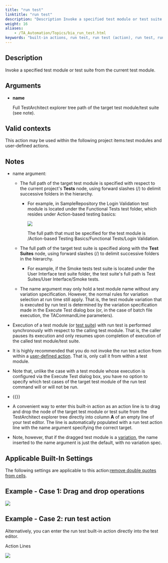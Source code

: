 ```yaml
--- 
title: "run test"
linktitle: "run test"
description: "Description Invoke a specified test module or test suite from the current test module. Arguments name Full TestArchitect explorer tree path of the target test module/test suite (see note). Valid ..."
weight: 16
aliases: 
    - /TA_Automation/Topics/bia_run_test.html
keywords: "built-in actions, run test, run test (action), run test, run another test module from current test module"
---
```


## Description

Invoke a specified test module or test suite from the current test module.

## Arguments

-   **name**

    Full TestArchitect explorer tree path of the target test module/test suite \(see note\).


## Valid contexts

This action may be used within the following project items:test modules and user-defined actions.

## Notes

-   name argument:
    -   The full path of the target test module is specified with respect to the current project's **Tests** node, using forward slashes \(/\) to delimit successive folders in the hierarchy.
        -   For example, in SampleRepository the Login Validation test module is located under the Functional Tests test folder, which resides under Action-based testing basics:

            ![](/images/TA_Automation/Images/full_tm_path.01.png)

            The full path that must be specified for the test module is /Action-based Testing Basics/Functional Tests/Login Validation.

    -   The full path of the target test suite is specified along with the **Test Suites** node, using forward slashes \(/\) to delimit successive folders in the hierarchy.
        -   For example, if the Smoke tests test suite is located under the User Interface test suite folder, the test suite's full path is Test Suites/User Interface/Smoke tests.
    -   The name argument may only hold a test module name without any variation specification. However, the normal rules for variation selection at run time still apply. That is, the test module variation that is executed by run test is determined by the variation specification made in the Execute Test dialog box \(or, in the case of batch file execution, the TACommandLine parameters\).
-   Execution of a test module \(or [test suite](/user-guide/projects-and-project-items/project-items/test-suites/)\) with run test is performed synchronously with respect to the calling test module. That is, the caller pauses its execution and only resumes upon completion of execution of the called test module/test suite.
-   It is highly recommended that you do not invoke the run test action from within a [user-defined action](/user-guide/actions/user-defined-actions/). That is, only call it from within a test module.
-   Note that, unlike the case with a test module whose execution is configured via the Execute Test dialog box, you have no option to specify which test cases of the target test module of the run test command will or will not be run.
-   {{<tip>}}

-   A convenient way to enter this built-in action as an action line is to drag and drop the node of the target test module or test suite from the TestArchitect explorer tree directly into column **A** of an empty line of your test editor. The line is automatically populated with a run test action line with the name argument specifying the correct target.
-   Note, however, that if the dragged test module is a [variation](/user-guide/tests/creating-a-test-module-variation), the name inserted to the name argument is just the default, with no variation spec.

## Applicable Built-In Settings

The following settings are applicable to this action:[remove double quotes from cells](/automation-guide/action-based-testing-language/built-in-settings/value-settings/remove-double-quotes-from-cells).

## Example - Case 1: Drag and drop operations

![](/images/TA_Automation/Images/bia_run_aut_1.png)

## Example - Case 2: run test action

Alternatively, you can enter the run test built-in action directly into the test editor.

Action Lines

![](/images/TA_Automation/Images/bia_run_pgm_2.png)



